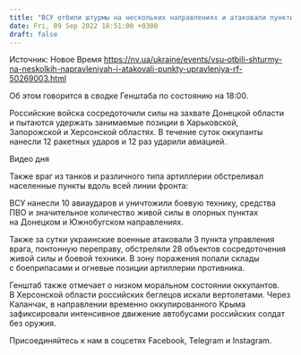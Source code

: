 ```yaml
---
title: "ВСУ отбили штурмы на нескольких направлениях и атаковали пункты управления РФ — Генштаб"
date: Fri, 09 Sep 2022 18:51:00 +0300
draft: false
---
```

Источник: Новое Время https://nv.ua/ukraine/events/vsu-otbili-shturmy-na-neskolkih-napravleniyah-i-atakovali-punkty-upravleniya-rf-50269003.html


 Об этом говорится в сводке Генштаба по состоянию на 18:00.

Российские войска сосредоточили силы на захвате Донецкой области и пытаются удержать занимаемые позиции в Харьковской, Запорожской и Херсонской областях. В течение суток оккупанты нанесли 12 ракетных ударов и 12 раз ударили авиацией.

 Видео дня   

Также враг из танков и различного типа артиллерии обстреливал населенные пункты вдоль всей линии фронта:

ВСУ нанесли 10 авиаударов и уничтожили боевую технику, средства ПВО и значительное количество живой силы в опорных пунктах на Донецком и Южнобугском направлениях.

Также за сутки украинские военные атаковали 3 пункта управления врага, понтонную переправу, обстреляли 28 объектов сосредоточения живой силы и боевой техники. В зону поражения попали склады с боеприпасами и огневые позиции артиллерии противника.

Генштаб также отмечает о низком моральном состоянии оккупантов. В Херсонской области российских беглецов искали вертолетами. Через Каланчак, в направлении временно оккупированного Крыма зафиксировали интенсивное движение автобусами российских солдат без оружия.

Присоединяйтесь к нам в соцсетях Facebook, Telegram и Instagram.
